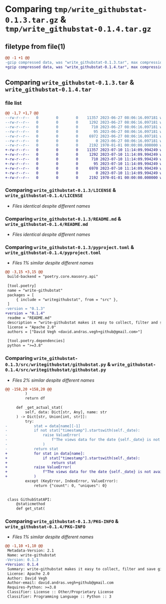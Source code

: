 # Comparing `tmp/write_githubstat-0.1.3.tar.gz` & `tmp/write_githubstat-0.1.4.tar.gz`

## filetype from file(1)

```diff
@@ -1 +1 @@
-gzip compressed data, was "write_githubstat-0.1.3.tar", max compression
+gzip compressed data, was "write_githubstat-0.1.4.tar", max compression
```

## Comparing `write_githubstat-0.1.3.tar` & `write_githubstat-0.1.4.tar`

### file list

```diff
@@ -1,7 +1,7 @@
--rw-r--r--   0        0        0    11357 2023-06-27 08:06:16.097181 write_githubstat-0.1.3/LICENSE
--rw-r--r--   0        0        0     1292 2023-06-27 08:06:16.097181 write_githubstat-0.1.3/README.md
--rw-r--r--   0        0        0      710 2023-06-27 08:06:16.097181 write_githubstat-0.1.3/pyproject.toml
--rw-r--r--   0        0        0       95 2023-06-27 08:06:16.097181 write_githubstat-0.1.3/src/writegithubstat/__init__.py
--rw-r--r--   0        0        0     6972 2023-06-27 08:06:16.097181 write_githubstat-0.1.3/src/writegithubstat/githubstat.py
--rw-r--r--   0        0        0        0 2023-06-27 08:06:16.097181 write_githubstat-0.1.3/src/writegithubstat/py.typed
--rw-r--r--   0        0        0     2192 1970-01-01 00:00:00.000000 write_githubstat-0.1.3/PKG-INFO
+-rw-r--r--   0        0        0    11357 2023-07-10 11:14:09.994249 write_githubstat-0.1.4/LICENSE
+-rw-r--r--   0        0        0     1292 2023-07-10 11:14:09.994249 write_githubstat-0.1.4/README.md
+-rw-r--r--   0        0        0      710 2023-07-10 11:14:09.994249 write_githubstat-0.1.4/pyproject.toml
+-rw-r--r--   0        0        0       95 2023-07-10 11:14:09.994249 write_githubstat-0.1.4/src/writegithubstat/__init__.py
+-rw-r--r--   0        0        0     6970 2023-07-10 11:14:09.994249 write_githubstat-0.1.4/src/writegithubstat/githubstat.py
+-rw-r--r--   0        0        0        0 2023-07-10 11:14:09.994249 write_githubstat-0.1.4/src/writegithubstat/py.typed
+-rw-r--r--   0        0        0     2192 1970-01-01 00:00:00.000000 write_githubstat-0.1.4/PKG-INFO
```

### Comparing `write_githubstat-0.1.3/LICENSE` & `write_githubstat-0.1.4/LICENSE`

 * *Files identical despite different names*

### Comparing `write_githubstat-0.1.3/README.md` & `write_githubstat-0.1.4/README.md`

 * *Files identical despite different names*

### Comparing `write_githubstat-0.1.3/pyproject.toml` & `write_githubstat-0.1.4/pyproject.toml`

 * *Files 1% similar despite different names*

```diff
@@ -3,15 +3,15 @@
 build-backend = "poetry.core.masonry.api"
 
 [tool.poetry]
 name = "write-githubstat"
 packages = [
     { include = "writegithubstat", from = "src" },
 ]
-version = "0.1.3"
+version = "0.1.4"
 readme = "README.md"
 description = "write-githubstat makes it easy to collect, filter and save github statistics to csv files."
 license = "Apache 2.0"
 authors = ["David Vegh <david.andras.vegh+github@gmail.com>"]
 
 [tool.poetry.dependencies]
 python = ">=3.8"
```

### Comparing `write_githubstat-0.1.3/src/writegithubstat/githubstat.py` & `write_githubstat-0.1.4/src/writegithubstat/githubstat.py`

 * *Files 2% similar despite different names*

```diff
@@ -158,20 +158,20 @@
         )
         return df
 
     def _get_actual_stat(
         self, data: Dict[str, Any], name: str
     ) -> Dict[str, Union[int, str]]:
         try:
-            stat = data[name][-1]
-            if not stat["timestamp"].startswith(self._date):
-                raise ValueError(
-                    f"The views data for the date {self._date} is not available."
-                )
-            return stat
+            for stat in data[name]:
+                if stat["timestamp"].startswith(self._date):
+                    return stat
+            raise ValueError(
+                f"The views data for the date {self._date} is not available."
+            )
         except (KeyError, IndexError, ValueError):
             return {"count": 0, "uniques": 0}
 
 
 class GithubStatAPI:
     @staticmethod
     def get_stat(
```

### Comparing `write_githubstat-0.1.3/PKG-INFO` & `write_githubstat-0.1.4/PKG-INFO`

 * *Files 1% similar despite different names*

```diff
@@ -1,10 +1,10 @@
 Metadata-Version: 2.1
 Name: write-githubstat
-Version: 0.1.3
+Version: 0.1.4
 Summary: write-githubstat makes it easy to collect, filter and save github statistics to csv files.
 License: Apache 2.0
 Author: David Vegh
 Author-email: david.andras.vegh+github@gmail.com
 Requires-Python: >=3.8
 Classifier: License :: Other/Proprietary License
 Classifier: Programming Language :: Python :: 3
```

